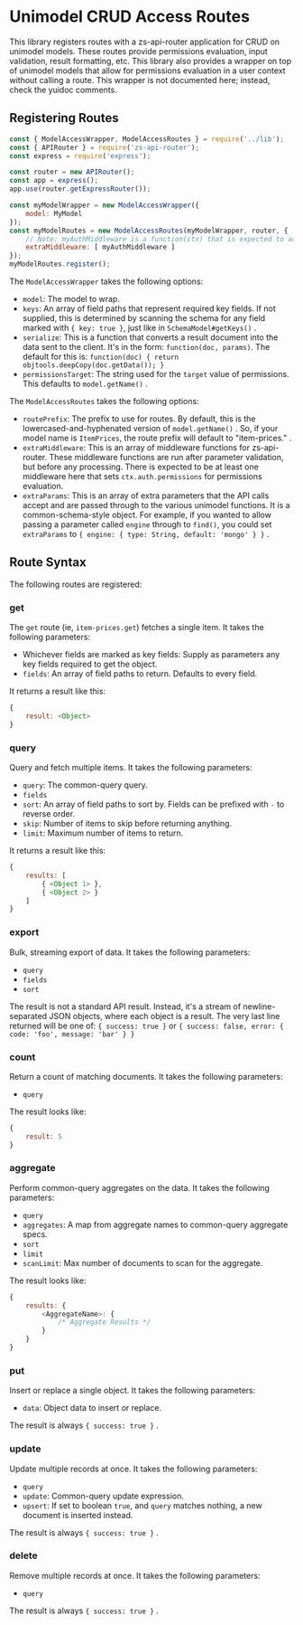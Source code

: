 # Unimodel CRUD Access Routes

This library registers routes with a zs-api-router application for CRUD on unimodel models.
These routes provide permissions evaluation, input validation, result formatting, etc.
This library also provides a wrapper on top of unimodel models that allow for permissions evaluation
in a user context without calling a route.  This wrapper is not documented here; instead, check the
yuidoc comments.

## Registering Routes

```js
const { ModelAccessWrapper, ModelAccessRoutes } = require('../lib');
const { APIRouter } = require('zs-api-router');
const express = require('express');

const router = new APIRouter();
const app = express();
app.use(router.getExpressRouter());

const myModelWrapper = new ModelAccessWrapper({
	model: MyModel
});
const myModelRoutes = new ModelAccessRoutes(myModelWrapper, router, {
	// Note: myAuthMiddleware is a function(ctx) that is expected to add `ctx.auth.permissions`
	extraMiddleware: [ myAuthMiddleware ]
});
myModelRoutes.register();
```

The `ModelAccessWrapper` takes the following options:

- `model`: The model to wrap.
- `keys`: An array of field paths that represent required key fields.  If not supplied, this is
  determined by scanning the schema for any field marked with `{ key: true }`, just like
  in `SchemaModel#getKeys()` .
- `serialize`: This is a function that converts a result document into the data sent to the client.
  It's in the form: `function(doc, params)`.
  The default for this is: `function(doc) { return objtools.deepCopy(doc.getData()); }`
- `permissionsTarget`: The string used for the `target` value of permissions.  This defaults to
  `model.getName()` .

The `ModelAccessRoutes` takes the following options:

- `routePrefix`: The prefix to use for routes.  By default, this is the lowercased-and-hyphenated
  version of `model.getName()` .  So, if your model name is `ItemPrices`, the route prefix will
  default to "item-prices." .
- `extraMiddleware`: This is an array of middleware functions for zs-api-router.  These middleware
  functions are run after parameter validation, but before any processing.  There is expected to be
  at least one middleware here that sets `ctx.auth.permissions` for permissions evaluation.
- `extraParams`: This is an array of extra parameters that the API calls accept and are passed through
  to the various unimodel functions.  It is a common-schema-style object.  For example, if you wanted
  to allow passing a parameter called `engine` through to `find()`, you could set `extraParams` to
  `{ engine: { type: String, default: 'mongo' } }` .

## Route Syntax

The following routes are registered:

### get

The `get` route (ie, `item-prices.get`) fetches a single item.  It takes the following parameters:

- Whichever fields are marked as key fields: Supply as parameters any key fields required to get
  the object.
- `fields`: An array of field paths to return.  Defaults to every field.

It returns a result like this:

```js
{
	result: <Object>
}
```

### query

Query and fetch multiple items.  It takes the following parameters:

- `query`: The common-query query.
- `fields`
- `sort`: An array of field paths to sort by.  Fields can be prefixed with `-` to reverse order.
- `skip`: Number of items to skip before returning anything.
- `limit`: Maximum number of items to return.

It returns a result like this:

```js
{
	results: [
		{ <Object 1> },
		{ <Object 2> }
	]
}
```

### export

Bulk, streaming export of data.  It takes the following parameters:

- `query`
- `fields`
- `sort`

The result is not a standard API result.  Instead, it's a stream of newline-separated JSON objects,
where each object is a result.  The very last line returned will be one of:
`{ success: true }` or
`{ success: false, error: { code: 'foo', message: 'bar' } }`

### count

Return a count of matching documents.  It takes the following parameters:

- `query`

The result looks like:

```js
{
	result: 5
}
```

### aggregate

Perform common-query aggregates on the data.  It takes the following parameters:

- `query`
- `aggregates`: A map from aggregate names to common-query aggregate specs.
- `sort`
- `limit`
- `scanLimit`: Max number of documents to scan for the aggregate.

The result looks like:

```js
{
	results: {
		<AggregateName>: {
			/* Aggregate Results */
		}
	}
}
```

### put

Insert or replace a single object.  It takes the following parameters:

- `data`: Object data to insert or replace.

The result is always `{ success: true }` .

### update

Update multiple records at once.  It takes the following parameters:

- `query`
- `update`: Common-query update expression.
- `upsert`: If set to boolean `true`, and `query` matches nothing, a new document is inserted instead.

The result is always `{ success: true }` .

### delete

Remove multiple records at once.  It takes the following parameters:

- `query`

The result is always `{ success: true }` .


